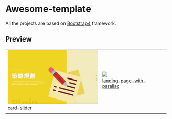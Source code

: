 # Awesome-template
All the projects are based on [Bootstrap4](http://startbootstrap.com/) framework.

## Preview

<table>
    <tbody>
        <tr>
            <td>
                <img src="card-slider/screenshot/demo.gif" width="300px"><br>
                <a href="https://andy6804tw.github.io/awesome-template/card-slider">card-slider</a>
            </td>
            <td>
                <img src="landing-page-with-parallax/screenshot/demo.gif" width="300px"><br>
                <a href="https://andy6804tw.github.io/awesome-template/landing-page-with-parallax">landing-page-with-parallax</a>
            </td>
            <td>
                <!-- <img src="Sidebar Collapse/screenshot/demo.gif" width="300px"><br>
                <a href="https://andy6804tw.github.io/awesome-templatet/Sidebar Collapse">Sidebar Collapse</a> -->
            </td>
        </tr>
        <tr>
            <td>
                <!-- <img src="fancy-dashboard/screenshot/demo.png" width="300px"><br>
                <a href="https://andy6804tw.github.io/awesome-template/fancy-dashboard">fancy dashboard</a> -->
             </td>
        </tr>
    </tbody>
</table>
